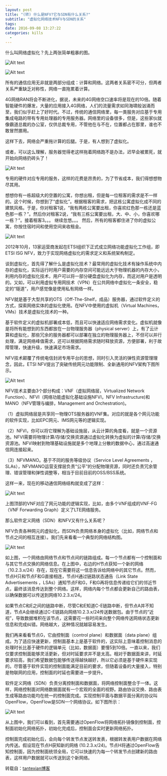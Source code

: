 ```yaml
---
layout: post
title: "(转) 什么是NFV?它与SDN有什么关系?"
subtitle: "虚拟化网络技术NFV与SDN的关系"
tags:
date: 2016-09-08 13:27:22
categories: kills
  - 
---
```


什么叫网络虚拟化？先上两张简单粗暴的图。

![Alt text](http://7xnzbp.com2.z0.glb.qiniucdn.com/wp-content/uploads/2015/05/%E4%BB%80%E4%B9%88%E6%98%AFNFV%EF%BC%9F%E5%AE%83%E4%B8%8ESDN%E6%9C%89%E4%BB%80%E4%B9%88%E5%85%B3%E7%B3%BB%EF%BC%9F%E5%9B%BE1.png "图1")

![Alt text](http://7xnzbp.com2.z0.glb.qiniucdn.com/wp-content/uploads/2015/05/%E4%BB%80%E4%B9%88%E6%98%AFNFV%EF%BC%9F%E5%AE%83%E4%B8%8ESDN%E6%9C%89%E4%BB%80%E4%B9%88%E5%85%B3%E7%B3%BB%EF%BC%9F%E5%9B%BE2.png "图2")

所有的通信应用无非就是两部分组成：计算和网络。这两者关系密不可分，但两者关系严重缺乏对称性，网络一直拖累着计算。

4G网络RAN将会不断进化，据说，未来的4G网络空口速率将是现在的10倍。随着智能硬件的爆发，大量的应用接入4G网络，人们的流量需求如同海啸般汹涌而至，我们似乎赶上了好时代。不过，传统的通信网络里，每一类服务对应基于专用集成电路的带有专用处理器的专用服务器。网络里的设备很多，但是，这些家伙就像霸道总裁的办公室，仅供总裁专用，不管他在与不在，位置都占在那里，谁也不敢冒然挪用。

这样下去，网络会严重拖计算的后腿。于是，有人想到了虚拟化。

或者，可以这么理解，服务器觉得老这样拖着网络跑不是办法，迟早会被累死，就开始向网络扔砖头了！


![Alt text](http://7xnzbp.com2.z0.glb.qiniucdn.com/wp-content/uploads/2015/05/%E4%BB%80%E4%B9%88%E6%98%AFNFV%EF%BC%9F%E5%AE%83%E4%B8%8ESDN%E6%9C%89%E4%BB%80%E4%B9%88%E5%85%B3%E7%B3%BB%EF%BC%9F%E5%9B%BE3.jpg "图3")

专用的硬件对应专用的服务，这样的花费是昂贵的，为了节省成本，我们得想想物尽其用。

想想你有一栋超级大的空置的公寓，你想出租，但是每一位租客的需求是不一样的。这个时候，你想到了“虚拟化”。根据租客的需求，把这栋公寓虚拟化成不同的建筑风格。于是，你对租客1说，“我有两栋公寓要出租，你喜欢红色那一栋还是蓝色那一栋？”。然后你对租客2说，“我有三栋公寓要出租，大、中、小，你喜欢哪一栋？”。接着租客3。。。 继续忽悠。。。 然后，所有的租客都住进了你的虚拟公寓，你按住宿时间和使用空间来收租金。

![Alt text](http://7xnzbp.com2.z0.glb.qiniucdn.com/wp-content/uploads/2015/05/%E4%BB%80%E4%B9%88%E6%98%AFNFV%EF%BC%9F%E5%AE%83%E4%B8%8ESDN%E6%9C%89%E4%BB%80%E4%B9%88%E5%85%B3%E7%B3%BB%EF%BC%9F%E5%9B%BE4.png "图4")

2012年10月，13家运营商发起在ETSI组织下正式成立网络功能虚拟化工作组，即ETSI ISG NFV，致力于实现网络虚拟化的需求定义和系统架构制定。

谈到虚拟化，首先得了解什么是虚拟化技术？最常用的虚拟化技术有操作系统中内存的虚拟化，实际运行时用户需要的内存空间可能远远大于物理机器的内存大小，利用内存的虚拟化技术，用户可以将一部分硬盘虚拟化为内存，而这对用户是透明的。又如，可以利用虚拟专用网技术（VPN）在公共网络中虚拟化一条安全，稳定的“隧道”，用户感觉像是使用私有网络一样。

NFV就是基于大型共享的OTS（Off-The-Shelf，成品）服务器，通过软件定义的方式，探索网络实体的虚拟化使用。在NFV中使用的虚拟机（Virtual Machines，VMs）技术是虚拟化技术的一种。

基于软件定义的虚拟机部署成本低，而且可以快速适应网络需求变化。虚拟机就像是将所有能想到的东西都放在一台物理服务器（physical server）上，有了云计算和虚拟化，那些冗余的服务器都可以部署在独立的物理服务器上，不但可以并行处理，满足网络峰值需求，还可以根据网络需求随时释放资源，方便部署，利于故障管理，快速升级，快速满足市场需求。

NFV技术颠覆了传统电信封闭专用平台的思想，同时引入灵活的弹性资源管理理念，因此，ETSI NFV提出了突破传统网元功能限制、全新通用的NFV架构下图所示。

![Alt text](http://7xnzbp.com2.z0.glb.qiniucdn.com/wp-content/uploads/2015/05/%E4%BB%80%E4%B9%88%E6%98%AFNFV%EF%BC%9F%E5%AE%83%E4%B8%8ESDN%E6%9C%89%E4%BB%80%E4%B9%88%E5%85%B3%E7%B3%BB%EF%BC%9F%E5%9B%BE5.png "图5")

NFV技术主要由3个部分构成：VNF（虚拟网络层，Virtualized Network Function）、NFVI（网络功能虚拟化基础设施NFVI，NFV Infrastructure)和MANO（NFV管理与编排，Management and Orchestration)。

（1）虚拟网络层是共享同一物理OTS服务器的VNF集。对应的就是各个网元功能的软件实现，比如EPC网元、IMS网元等的逻辑实现。

（2）NFVI，你可以将它理解为基础设施层，从云计算的角度看，就是一个资源池。NFVI需要将物理计算/存储/交换资源通过虚拟化转换为虚拟的计算/存储/交换资源池。NFVI映射到物理基础设施就是多个地理上分散的数据中心，通过高速通信网连接起来。

（3）NFVMANO。基于不同的服务等级协议（Service Level Agreements ，SLAs），NFVMANO运营支撑层负责“公平”的分配物理资源，同时还负责冗余管理、错误管理和弹性调整等，相当于目前目前的OSS/BSS系统。

这样一来，现在的移动通信网络结构就变成了这样：

![Alt text](http://7xnzbp.com2.z0.glb.qiniucdn.com/wp-content/uploads/2015/05/%E4%BB%80%E4%B9%88%E6%98%AFNFV%EF%BC%9F%E5%AE%83%E4%B8%8ESDN%E6%9C%89%E4%BB%80%E4%B9%88%E5%85%B3%E7%B3%BB%EF%BC%9F%E5%9B%BE6.png "图6")

上图顶部的VNF对应了网元功能的逻辑实现，比如，由多个VNF组成的VNF-FG（VNF Forwarding Graph）定义了LTE网络服务。

那么软件定义网络（SDN）和NFV又有什么关系呢？

NFV负责各种网元的虚拟化，而SDN负责网络本身的虚拟化（比如，网络节点和节点之间的相互连接）。我们先来看看一个典型的网络结构图。

![Alt text](http://7xnzbp.com2.z0.glb.qiniucdn.com/wp-content/uploads/2015/05/%E4%BB%80%E4%B9%88%E6%98%AFNFV%EF%BC%9F%E5%AE%83%E4%B8%8ESDN%E6%9C%89%E4%BB%80%E4%B9%88%E5%85%B3%E7%B3%BB%EF%BC%9F%E5%9B%BE7.png "图7")

如上图，一个网络由网络节点和节点间的链路组成。每一个节点都有一个控制面和与其它节点交换的网络信息。在上图中，右边的H节点获知一个新的网络（10.2.3.x/24）存在，现在它需要将这一信息告诉给网络中的其它节点。然而，节点H只和节点F和G直接相连，节点H通过链路状态通告（Link State Advertisements ，LSAs）通知节点F和G，F和G再将信息传递给它们的邻近节点，最终该消息传达到整个网络。这样，网络内每个节点都会更新自己的路由表，以确保数据可以传送到网络10.2.3.x/24。

如果节点C和E之间的链路中断，尽管C和E知道C-E链路中断，但节点A并不知道，节点A会继续通过C-E链路向网络10.2.3.x/24传送数据包。由于节点的“近视”，导致数据堆积在该节点，这需要花一些时间来向整个网络传送网络状态更新信息和完成纠错。网络越大，这种情况就越容易发生。

我们再来看看节点G，它由控制面（control plane）和数据面（data plane）组成。为了适应快速更新，控制面基本上是基于软件的，这实际上意味着控制消息的处理时长比基于硬件的逻辑单元（比如，数据面）要慢5到10倍。一直以来，我们仅要求控制面能够灵活更新，但对时延要求并不是太高。相对于数据面来讲，时延要求较高，我们希望数据包能够传送得越快越好，所以它必须是基于硬件来实现的。尽管基于软件实现的控制面能满足目前的要求，但随着设备的大量接入，特别是物联网的应用，控制面的时延也需要进一步提升。

软件定义网络（SDN）负责分离控制面和数据面，将网络控制面整合于一体。这样，网络控制面对网络数据面就有一个宏观的全面的视野。路由协议交换、路由表生成等路由功能均在统一的控制面完成。实现控制平面与数据平面分离的协议叫OpenFlow，OpenFlow是SDN一个网络协议。如下图所示：

![Alt text](http://7xnzbp.com2.z0.glb.qiniucdn.com/wp-content/uploads/2015/05/%E4%BB%80%E4%B9%88%E6%98%AFNFV%EF%BC%9F%E5%AE%83%E4%B8%8ESDN%E6%9C%89%E4%BB%80%E4%B9%88%E5%85%B3%E7%B3%BB%EF%BC%9F%E5%9B%BE8.png "图8")

从上图中，我们可以看到，首先需要通过OpenFlow将网络拓扑镜像到控制面，控制面初始化网络拓扑，初始化完成后，控制面会实时更新网络拓扑。

控制面完成初始化后，会向每个转发节点发送转发表，根据转发表用户数据在网络内传送。假设现在节点H获知新的网络 (10.2.3.x/24)。节点H将通过OpenFlow告知控制面，因为控制面统领全局，它可以快速的为每一个转发节点创建新的路由表，这样用户数据就可以传送到这个新网络。
 
转载自：[tantexian博客](http://my.oschina.net/tantexian/)
